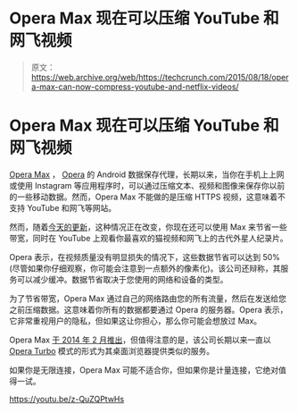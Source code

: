 # Opera Max 现在可以压缩 YouTube 和网飞视频 

> 原文：<https://web.archive.org/web/https://techcrunch.com/2015/08/18/opera-max-can-now-compress-youtube-and-netflix-videos/>

# Opera Max 现在可以压缩 YouTube 和网飞视频

[Opera Max](https://web.archive.org/web/20221007023819/http://www.opera.com/mobile/max) ， [Opera](https://web.archive.org/web/20221007023819/http://www.opera.com/) 的 Android 数据保存代理，长期以来，当你在手机上上网或使用 Instagram 等应用程序时，可以通过压缩文本、视频和图像来保存你以前的一些移动数据。然而，Opera Max 不能做的是压缩 HTTPS 视频，这意味着不支持 YouTube 和网飞等网站。

然而，随着[今天的更新](https://web.archive.org/web/20221007023819/http://blogs.opera.com/news/2015/08/watch-more-videos-with-opera-max/)，这种情况正在改变，你现在还可以使用 Max 来节省一些带宽，同时在 YouTube 上观看你最喜欢的猫视频和网飞上的古代外星人纪录片。

Opera 表示，在视频质量没有明显损失的情况下，这些数据节省可以达到 50%(尽管如果你仔细观察，你可能会注意到一点额外的像素化)。该公司还辩称，其服务可以减少缓冲。数据节省取决于您使用的网络和设备的类型。

为了节省带宽，Opera Max 通过自己的网络路由您的所有流量，然后在发送给您之前压缩数据。这意味着你所有的数据都要通过 Opera 的服务器。Opera 表示，它非常重视用户的隐私，但如果这让你担心，那么你可能会想放过 Max。

Opera Max [于 2014 年 2 月推出](https://web.archive.org/web/20221007023819/http://www.prnewswire.com/news-releases/introducing-opera-max---a-data-savings-app-to-make-your-data-plan-feel-unlimited-246774541.html)，但值得注意的是，该公司长期以来一直以 [Opera Turbo](https://web.archive.org/web/20221007023819/http://www.opera.com/turbo) 模式的形式为其桌面浏览器提供类似的服务。

如果你是无限连接，Opera Max 可能不适合你，但如果你是计量连接，它绝对值得一试。

https://youtu.be/z-QuZQPtwHs